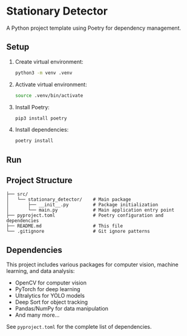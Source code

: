# Stationary Detector

A Python project template using Poetry for dependency management.

## Setup

1. Create virtual environment:
   ```bash
   python3 -m venv .venv
   ```

2. Activate virtual environment:
   ```bash
   source .venv/bin/activate
   ```

3. Install Poetry:
   ```bash
   pip3 install poetry
   ```

4. Install dependencies:
   ```bash
   poetry install
   ```

## Run

## Project Structure

```
├── src/
│   └── stationary_detector/    # Main package
│       ├── __init__.py         # Package initialization
│       └── main.py             # Main application entry point
├── pyproject.toml              # Poetry configuration and dependencies
├── README.md                   # This file
└── .gitignore                  # Git ignore patterns
```

## Dependencies

This project includes various packages for computer vision, machine learning, and data analysis:
- OpenCV for computer vision
- PyTorch for deep learning
- Ultralytics for YOLO models
- Deep Sort for object tracking
- Pandas/NumPy for data manipulation
- And many more...

See `pyproject.toml` for the complete list of dependencies.
